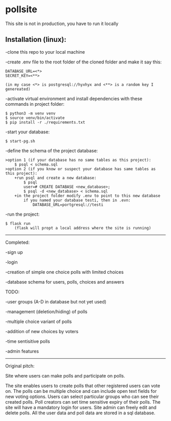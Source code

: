 # pollsite

This site is not in production, you have to run it locally

Installation (linux):
----------------
-clone this repo to your local machine

-create .env file to the root folder of the cloned folder and make it say this:

	DATABASE_URL=<*>
 	SECRET_KEY=<**>

	(in my case <*> is postgresql://hyxhyx and <**> is a random key I genereated)

-activate virtual environment and install dependencies with these commands in project folder:

 	$ python3 -m venv venv
	$ source venv/bin/activate
	$ pip install -r ./requirements.txt

-start your database:
	
 	$ start-pg.sh

-define the schema of the project database:
	
 	>option 1 (if your database has no same tables as this project):
		$ psql < schema.sql
	>option 2 (if you know or suspect your database has same tables as this project):
		+run psql and create a new database:
			$ psql
			user=# CREATE DATABASE <new_database>;
			$ psql -d <new_database> < schema.sql
		+in the project folder modify .env to point to this new database
			if you named your database testi, then in .evn:
				DATABASE_URL=portgresql://testi
-run the project:
	
 	$ flask run
		(flask will propt a local address where the site is running)

----------

Completed:

-sign up

-login

-creation of simple one choice polls with limited choices

-database schema for users, polls, choices and answers

TODO:

-user groups (A-D in database but not yet used)

-management (deletion/hiding) of polls

-multiple choice variant of polls

-addition of new choices by voters

-time sentisitive polls

-admin features


----------


Original pitch:

Site where users can make polls and participate on polls.

The site enables users to create polls that other registered users can vote on.
The polls can be multiple choice and can include open text fields for new voting options.
Users can select particular groups who can see their created polls.
Poll creators can set time sensitive expiry of their polls.
The site will have a mandatory login for users.
Site admin can freely edit and delete polls.
All the user data and poll data are stored in a sql database.

